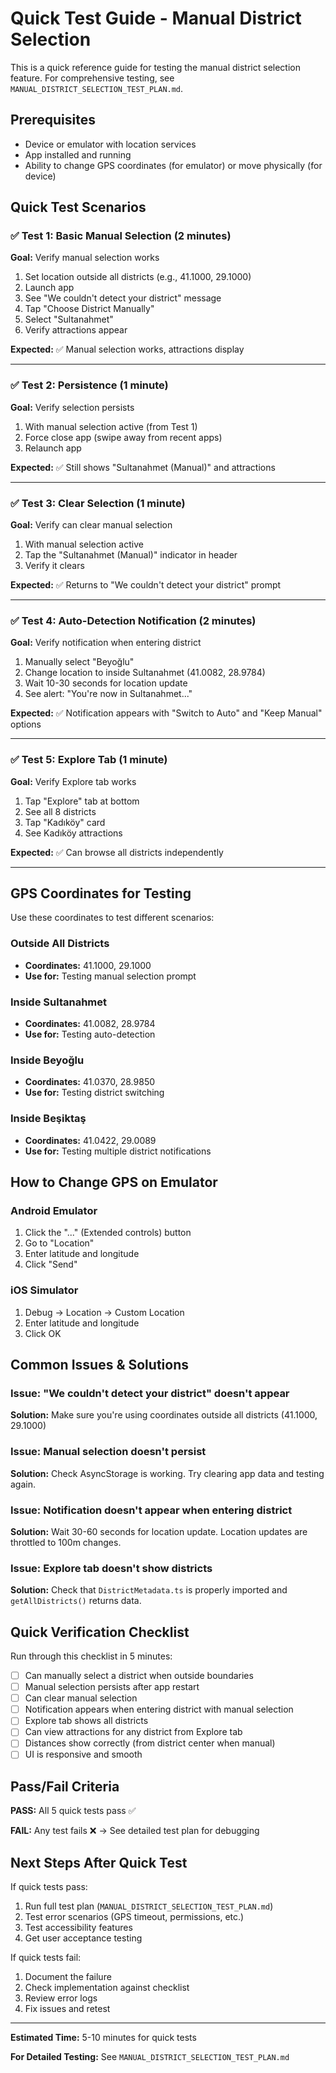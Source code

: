 # Quick Test Guide - Manual District Selection

This is a quick reference guide for testing the manual district selection feature. For comprehensive testing, see `MANUAL_DISTRICT_SELECTION_TEST_PLAN.md`.

## Prerequisites

- Device or emulator with location services
- App installed and running
- Ability to change GPS coordinates (for emulator) or move physically (for device)

## Quick Test Scenarios

### ✅ Test 1: Basic Manual Selection (2 minutes)

**Goal:** Verify manual selection works

1. Set location outside all districts (e.g., 41.1000, 29.1000)
2. Launch app
3. See "We couldn't detect your district" message
4. Tap "Choose District Manually"
5. Select "Sultanahmet"
6. Verify attractions appear

**Expected:** ✅ Manual selection works, attractions display

---

### ✅ Test 2: Persistence (1 minute)

**Goal:** Verify selection persists

1. With manual selection active (from Test 1)
2. Force close app (swipe away from recent apps)
3. Relaunch app

**Expected:** ✅ Still shows "Sultanahmet (Manual)" and attractions

---

### ✅ Test 3: Clear Selection (1 minute)

**Goal:** Verify can clear manual selection

1. With manual selection active
2. Tap the "Sultanahmet (Manual)" indicator in header
3. Verify it clears

**Expected:** ✅ Returns to "We couldn't detect your district" prompt

---

### ✅ Test 4: Auto-Detection Notification (2 minutes)

**Goal:** Verify notification when entering district

1. Manually select "Beyoğlu"
2. Change location to inside Sultanahmet (41.0082, 28.9784)
3. Wait 10-30 seconds for location update
4. See alert: "You're now in Sultanahmet..."

**Expected:** ✅ Notification appears with "Switch to Auto" and "Keep Manual" options

---

### ✅ Test 5: Explore Tab (1 minute)

**Goal:** Verify Explore tab works

1. Tap "Explore" tab at bottom
2. See all 8 districts
3. Tap "Kadıköy" card
4. See Kadıköy attractions

**Expected:** ✅ Can browse all districts independently

---

## GPS Coordinates for Testing

Use these coordinates to test different scenarios:

### Outside All Districts
- **Coordinates:** 41.1000, 29.1000
- **Use for:** Testing manual selection prompt

### Inside Sultanahmet
- **Coordinates:** 41.0082, 28.9784
- **Use for:** Testing auto-detection

### Inside Beyoğlu
- **Coordinates:** 41.0370, 28.9850
- **Use for:** Testing district switching

### Inside Beşiktaş
- **Coordinates:** 41.0422, 29.0089
- **Use for:** Testing multiple district notifications

## How to Change GPS on Emulator

### Android Emulator
1. Click the "..." (Extended controls) button
2. Go to "Location"
3. Enter latitude and longitude
4. Click "Send"

### iOS Simulator
1. Debug → Location → Custom Location
2. Enter latitude and longitude
3. Click OK

## Common Issues & Solutions

### Issue: "We couldn't detect your district" doesn't appear
**Solution:** Make sure you're using coordinates outside all districts (41.1000, 29.1000)

### Issue: Manual selection doesn't persist
**Solution:** Check AsyncStorage is working. Try clearing app data and testing again.

### Issue: Notification doesn't appear when entering district
**Solution:** Wait 30-60 seconds for location update. Location updates are throttled to 100m changes.

### Issue: Explore tab doesn't show districts
**Solution:** Check that `DistrictMetadata.ts` is properly imported and `getAllDistricts()` returns data.

## Quick Verification Checklist

Run through this checklist in 5 minutes:

- [ ] Can manually select a district when outside boundaries
- [ ] Manual selection persists after app restart
- [ ] Can clear manual selection
- [ ] Notification appears when entering district with manual selection
- [ ] Explore tab shows all districts
- [ ] Can view attractions for any district from Explore tab
- [ ] Distances show correctly (from district center when manual)
- [ ] UI is responsive and smooth

## Pass/Fail Criteria

**PASS:** All 5 quick tests pass ✅

**FAIL:** Any test fails ❌ → See detailed test plan for debugging

## Next Steps After Quick Test

If quick tests pass:
1. Run full test plan (`MANUAL_DISTRICT_SELECTION_TEST_PLAN.md`)
2. Test error scenarios (GPS timeout, permissions, etc.)
3. Test accessibility features
4. Get user acceptance testing

If quick tests fail:
1. Document the failure
2. Check implementation against checklist
3. Review error logs
4. Fix issues and retest

---

**Estimated Time:** 5-10 minutes for quick tests

**For Detailed Testing:** See `MANUAL_DISTRICT_SELECTION_TEST_PLAN.md`

